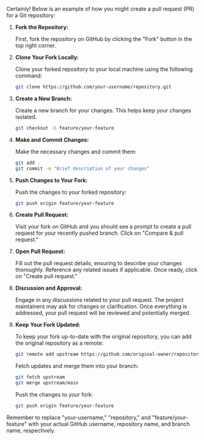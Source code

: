 Certainly! Below is an example of how you might create a pull request (PR) for a Git repository:

1. **Fork the Repository:**

   First, fork the repository on GitHub by clicking the "Fork" button in the top right corner.

2. **Clone Your Fork Locally:**

   Clone your forked repository to your local machine using the following command:

   ```bash
   git clone https://github.com/your-username/repository.git
   ```

3. **Create a New Branch:**

   Create a new branch for your changes. This helps keep your changes isolated.

   ```bash
   git checkout -b feature/your-feature
   ```

4. **Make and Commit Changes:**

   Make the necessary changes and commit them:

   ```bash
   git add .
   git commit -m "Brief description of your changes"
   ```

5. **Push Changes to Your Fork:**

   Push the changes to your forked repository:

   ```bash
   git push origin feature/your-feature
   ```

6. **Create Pull Request:**

   Visit your fork on GitHub and you should see a prompt to create a pull request for your recently pushed branch. Click on "Compare & pull request."

7. **Open Pull Request:**

   Fill out the pull request details, ensuring to describe your changes thoroughly. Reference any related issues if applicable. Once ready, click on "Create pull request."

8. **Discussion and Approval:**

   Engage in any discussions related to your pull request. The project maintainers may ask for changes or clarification. Once everything is addressed, your pull request will be reviewed and potentially merged.

9. **Keep Your Fork Updated:**

   To keep your fork up-to-date with the original repository, you can add the original repository as a remote:

   ```bash
   git remote add upstream https://github.com/original-owner/repository.git
   ```

   Fetch updates and merge them into your branch:

   ```bash
   git fetch upstream
   git merge upstream/main
   ```

   Push the changes to your fork:

   ```bash
   git push origin feature/your-feature
   ```

Remember to replace "your-username," "repository," and "feature/your-feature" with your actual GitHub username, repository name, and branch name, respectively.
